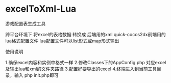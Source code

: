 # excelToXml-Lua
游戏配置表生成工具

跨平台环境下 将excel的表格数据 转换成 后端用的xml quick-cocos2dx前端用的lua格式配置文件
lua配置文件可以list形式或map形式输出

使用说明

1.确保excel内容和实例中格式一样
2.修改Classes下的AppConfig.php 对应excel及输出lua和xml的文件夹路径
3.配置好要导出的excel
4.终端进入到当前工具目录，输入 php init.php即可

